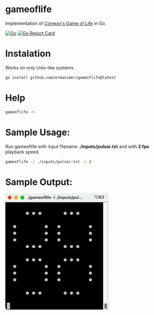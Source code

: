 # gameoflife

Implementation of [Conway's Game of Life](https://en.wikipedia.org/wiki/Conway%27s_Game_of_Life) in Go.

[![Go](https://github.com/ermanimer/gameoflife/actions/workflows/go.yml/badge.svg?branch=main)](https://github.com/ermanimer/gameoflife/actions/workflows/go.yml)
[![Go Report Card](https://goreportcard.com/badge/github.com/ermanimer/gameoflife)](https://goreportcard.com/report/github.com/ermanimer/gameoflife)

# Instalation

Works on only Unix-like systems.

```zsh
go install github.com/ermanimer/gameoflife@latest
```

# Help

```zsh
gameoflife -h
```

# Sample Usage:

Run gameoflife with input filename **./inputs/pulsar.txt** and with **2 fps** playback speed.

```zsh
gameoflife -i ./inputs/pulsar.txt -s 2
```

# Sample Output:

![Pulsar](outputs/pulsar.gif)
